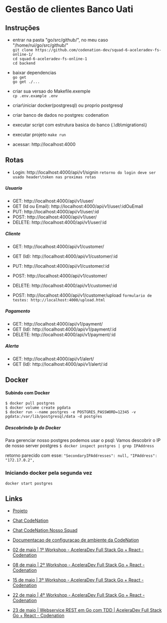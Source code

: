 # Gestão de clientes Banco Uati

## Instruções

 - entrar na pasta "go/src/github/", no meu caso "/home/rui/go/src/github/"   
   `git clone https://github.com/codenation-dev/squad-6-aceleradev-fs-online-1/`   
   `cd squad-6-aceleradev-fs-online-1`   
   `cd backend`   
   
- baixar dependencias   
   `go get`   
   `go get ./...`       

 - criar sua versao do Makefile.exemple    
   `cp .env.example .env`

 - criar\iniciar docker(postgresql) ou proprio postgresql
 - criar banco de dados no postgres: codenation
 - executar script com estrutura basica do banco (.\\db\\migrations\\)

 - executar projeto
`make run`

 - acessar: http://localhost:4000

## Rotas
 - Login: http://localhost:4000/api/v1/signin `retorno do login deve ser usado header\token nas proximas rotas`
##### Usuario
 - GET: http://localhost:4000/api/v1/user/
 - GET (Id ou Email): http://localhost:4000/api/v1/user/:idOuEmail
 - PUT: http://localhost:4000/api/v1/user/:id
 - POST: http://localhost:4000/api/v1/user/  
 - DELETE: http://localhost:4000/api/v1/user/:id   

##### Cliente
 - GET: http://localhost:4000/api/v1/customer/
 - GET (Id): http://localhost:4000/api/v1/customer/:id
 - PUT: http://localhost:4000/api/v1/customer/:id
 - POST: http://localhost:4000/api/v1/customer/  
 - DELETE: http://localhost:4000/api/v1/customer/:id   

 - POST: http://localhost:4000/api/v1/customer/upload `formulario de testes: http://localhost:4000/upload.html`   

##### Pagamento
 - GET: http://localhost:4000/api/v1/payment/
 - GET (Id): http://localhost:4000/api/v1/payment/:id
 - DELETE: http://localhost:4000/api/v1/payment/:id   


##### Alerta
 - GET: http://localhost:4000/api/v1/alert/
 - GET (Id): http://localhost:4000/api/v1/alert/:id


## Docker
#### Subindo com Docker
`$ docker pull postgres`   
`$ docker volume create pgdata`   
`$ docker run --name postgres -e POSTGRES_PASSWORD=12345 -v pgdata:/var/lib/postgresql/data -d postgres`

##### Descobrindo Ip do Docker
Para gerenciar nosso postgres podemos usar o psql:
Vamos descobrir o IP de nosso server postgres
`$ docker inspect postgres | grep IPAddress`

retorno parecido com esse:
`"SecondaryIPAddresses": null,`
`"IPAddress": "172.17.0.2",`

### Iniciando docker pela segunda vez
`docker start postgres`

## Links
  - [Projeto](https://github.com/codenation-dev/squad-6-aceleradev-fs-online-1/backend)
  - [Chat CodeNation](https://chat.codenation.com.br/)
  - [Chat CodeNation Nosso Squad](https://chat.codenation.com.br/group/fullstack-remote-1-squad6-v2)
  - [Documentacao de configuracao de ambiente da CodeNation](https://drive.google.com/file/d/1639-YzRhVUEHHbh5E-2u6mjDHeNPKzP1/view)
  
  - [02 de maio | 1º Workshop - AceleraDev Full Stack Go + React - Codenation](https://www.youtube.com/watch?v=3iUf0jk2IzY)

- [08 de maio | 2º Workshop - AceleraDev Full Stack Go + React - Codenation](https://www.youtube.com/watch?v=022c5nk-5oI)

- [15 de maio | 3º Workshop - AceleraDev Full Stack Go + React - Codenation](https://www.youtube.com/watch?v=1Aa7mabvWRk)

- [22 de maio | 4º Workshop - AceleraDev Full Stack Go + React - Codenation](https://www.youtube.com/watch?v=zZGT_DyYYSo)

- [23 de maio | Webservice REST em Go com TDD | AceleraDev Full Stack Go + React - Codenation](https://www.youtube.com/watch?v=5I_IqL4Jb9U)
